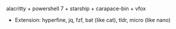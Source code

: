 alacritty + powershell 7 + starship + carapace-bin + vfox
- Extension: hyperfine, jq, fzf, bat (like cat), tldr, micro (like nano)
